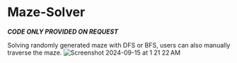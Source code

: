 # Maze-Solver
***CODE ONLY PROVIDED ON REQUEST***

Solving randomly generated maze with DFS or BFS, users can also manually traverse the maze.
![Screenshot 2024-09-15 at 1 21 22 AM](https://github.com/user-attachments/assets/3a74c67b-cbf2-4257-85c7-e8045f6fabff)
